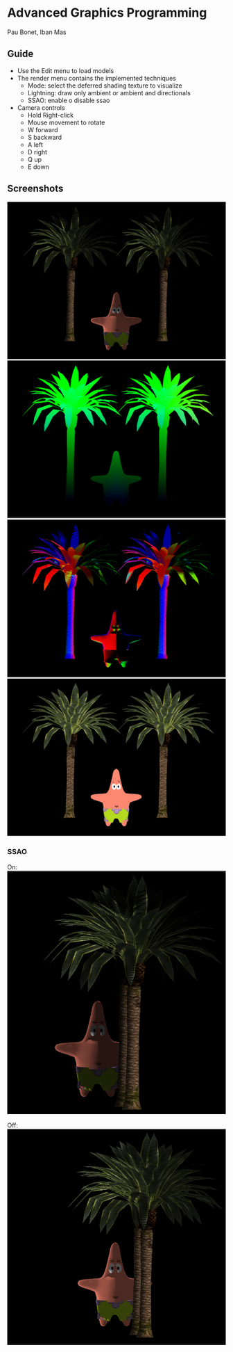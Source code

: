 # Advanced Graphics Programming

Pau Bonet, Iban Mas

## Guide

* Use the Edit menu to load models
* The render menu contains the implemented techniques
  * Mode: select the deferred shading texture to visualize
  * Lightning: draw only ambient or ambient and directionals
  * SSAO: enable o disable ssao
* Camera controls
  * Hold Right-click
  * Mouse movement to rotate
  * W forward
  * S backward
  * A left
  * D right
  * Q up
  * E down

## Screenshots
![alt text](https://raw.githubusercontent.com/Trodek/Advanced-Graphics-Subject/master/ScreenShots/ss0.png)
![alt text](https://raw.githubusercontent.com/Trodek/Advanced-Graphics-Subject/master/ScreenShots/ss1.png)
![alt text](https://raw.githubusercontent.com/Trodek/Advanced-Graphics-Subject/master/ScreenShots/ss2.png)
![alt text](https://raw.githubusercontent.com/Trodek/Advanced-Graphics-Subject/master/ScreenShots/ss3.png)

### SSAO

On:
![alt text](https://raw.githubusercontent.com/Trodek/Advanced-Graphics-Subject/master/ScreenShots/ssaoON.png)

Off:
![alt text](https://raw.githubusercontent.com/Trodek/Advanced-Graphics-Subject/master/ScreenShots/ssaoOFF.png)